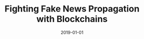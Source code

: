 ---
title: "Fighting Fake News Propagation with Blockchains"
collection: publications
permalink: /publication/2019-01-01-Fighting-Fake-News-Propagation-with-Blockchains
date: 2019-01-01
venue: 'In the proceedings of 7th IEEE Conference on Communications and Network Security, CNS 2019, Washington, DC, USA, June 10-12, 2019'
paperurl: 'https://doi.org/10.1109/CNS.2019.8802670'
citation: ' Muhammad Saad,  Ashar Ahmad,  David Mohaisen, &quot;Fighting Fake News Propagation with Blockchains.&quot; In the proceedings of 7th IEEE Conference on Communications and Network Security, CNS 2019, Washington, DC, USA, June 10-12, 2019, 2019.'
---